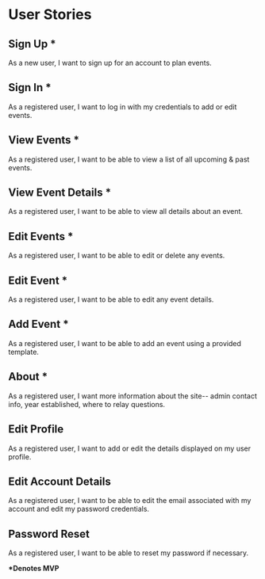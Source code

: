 # User Stories

## Sign Up __*__
As a new user, I want to sign up for an account to plan events.

## Sign In __*__
As a registered user, I want to log in with my credentials to add or edit events.

## View Events __*__
As a registered user, I want to be able to view a list of all upcoming & past events.

## View Event Details __*__
As a registered user, I want to be able to view all details about an event.

## Edit Events __*__
As a registered user, I want to be able to edit or delete any events.

## Edit Event  __*__
As a registered user, I want to be able to edit any event details.

## Add Event __*__
As a registered user, I want to be able to add an event using a provided template.

## About __*__
As a registered user, I want more information about the site-- admin contact info, year established, where to relay 
questions.

## Edit Profile
As a registered user, I want to add or edit the details displayed on my user profile.

## Edit Account Details
As a registered user, I want to be able to edit the email associated with my account and edit my password credentials.

## Password Reset
As a registered user, I want to be able to reset my password if necessary.

__*Denotes MVP__